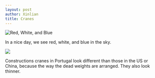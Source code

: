 ```yaml
---
layout: post
author: Xinlian
title: Cranes
---
```


![Red, White, and Blue](https://live.staticflickr.com/65535/48834202481_1d0801187f_z.jpg)

In a nice day, we see red, white, and blue in the sky.

![](https://live.staticflickr.com/65535/48836450197_5979e33e2c_z.jpg)

Constructions cranes in Portugal look different than those in the US or China, because the way the dead weights are arranged.  They also look thinner.
